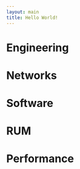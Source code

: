 ```yaml
---
layout: main
title: Hello World!
---
```


# Engineering

# Networks

# Software

# RUM

# Performance
